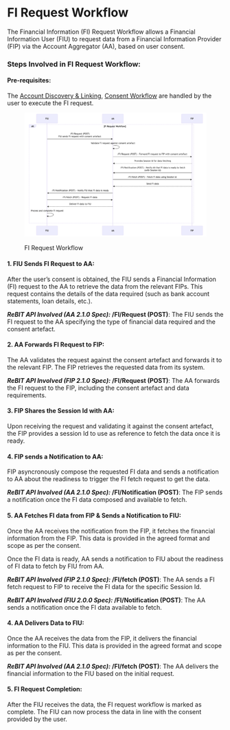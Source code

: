 # FI Request Workflow

The Financial Information (FI) Request Workflow allows a Financial Information User (FIU) to request data from a Financial Information Provider (FIP) via the Account Aggregator (AA), based on user consent.

### **Steps Involved in FI Request Workflow:**

#### Pre-requisites:

The [Account Discovery & Linking](account-discovery-and-linking.md), [Consent Workflow](consent-workflow.md) are handled by the user to execute the FI request.

<figure><img src="../../.gitbook/assets/fi-request-workflow.png" alt=""><figcaption><p>FI Request Workflow</p></figcaption></figure>

#### **1. FIU Sends FI Request to AA:**

After the user’s consent is obtained, the FIU sends a Financial Information (FI) request to the AA to retrieve the data from the relevant FIPs. This request contains the details of the data required (such as bank account statements, loan details, etc.).

_**ReBIT API Involved (AA 2.1.0 Spec):**_**&#x20;/FI/Request (POST)**: The FIU sends the FI request to the AA specifying the type of financial data required and the consent artefact.

#### **2. AA Forwards FI Request to FIP:**

The AA validates the request against the consent artefact and forwards it to the relevant FIP. The FIP retrieves the requested data from its system.

_**ReBIT API Involved (FIP 2.1.0 Spec):**_**&#x20;/FI/Request (POST)**: The AA forwards the FI request to the FIP, including the consent artefact and data requirements.

#### **3. FIP Shares the Session Id with AA:**

Upon receiving the request and validating it against the consent artefact, the FIP provides a session Id to use as reference to fetch the data once it is ready.

#### **4. FIP sends a Notification to AA:**

FIP asyncronously compose the requested FI data and sends a notification to AA about the readiness to trigger the FI fetch request to get the data.

_**ReBIT API Involved (AA 2.1.0 Spec):**_**&#x20;/FI/Notification (POST)**: The FIP sends a notification once the FI data composed and available to fetch.

#### **5. AA Fetches FI data from FIP & Sends a Notification to FIU:**

Once the AA receives the notification from the FIP, it fetches the financial information from the FIP. This data is provided in the agreed format and scope as per the consent.

Once the FI data is ready, AA sends a notification to FIU about the readiness of FI data to fetch by FIU from AA.

_**ReBIT API Involved (FIP 2.1.0 Spec):**_**&#x20;/FI/fetch (POST)**: The AA sends a FI fetch request to FIP to receive the FI data for the specific Session Id.

_**ReBIT API Involved (FIU 2.0.0 Spec):**_**&#x20;/FI/Notification (POST)**: The AA sends a notification once the FI data available to fetch.

#### **4. AA Delivers Data to FIU:**

Once the AA receives the data from the FIP, it delivers the financial information to the FIU. This data is provided in the agreed format and scope as per the consent.

_**ReBIT API Involved (AA 2.1.0 Spec):**_**&#x20;/FI/fetch (POST)**: The AA delivers the financial information to the FIU based on the initial request.

#### **5. FI Request Completion:**

After the FIU receives the data, the FI request workflow is marked as complete. The FIU can now process the data in line with the consent provided by the user.
